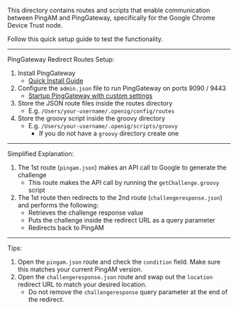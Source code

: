 This directory contains routes and scripts that enable communication between PingAM and PingGateway, specifically for the Google Chrome Device Trust node. 

Follow this quick setup guide to test the functionality.

---

PingGateway Redirect Routes Setup:
1. Install PingGateway
    - [Quick Install Guide](https://backstage.forgerock.com/docs/ig/2024.6/getting-started/preface.html)
2. Configure the `admin.json` file to run PingGateway on ports 9090 / 9443
    - [Startup PingGateway with custom settings](https://backstage.forgerock.com/docs/ig/2024.6/installation-guide/start-stop.html#starting-options)
3. Store the JSON route files inside the routes directory
    - E.g. `/Users/your-username/.openig/config/routes`
4. Store the groovy script inside the groovy directory
    - E.g. `/Users/your-username/.openig/scripts/groovy`
        - If you do not have a `groovy` directory create one

---

Simplified Explanation:
1. The 1st route (`pingam.json`) makes an API call to Google to generate the challenge
   - This route makes the API call by running the `getChallenge.groovy` script 
2. The 1st route then redirects to the 2nd route (`challengeresponse.json`) and performs the following:
    - Retrieves the challenge response value
    - Puts the challenge inside the redirect URL as a query parameter
    - Redirects back to PingAM

---

Tips:
1. Open the `pingam.json` route and check the `condition` field. Make sure this matches your current PingAM version. 
2. Open the `challengeresponse.json` route and swap out the `location` redirect URL to match your desired location.
   - Do not remove the `challengeresponse` query parameter at the end of the redirect.

